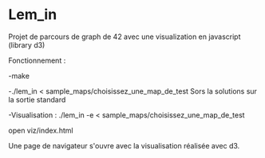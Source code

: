 # Lem_in
Projet de parcours de graph de 42 avec une visualization en javascript (library d3)

Fonctionnement :

-make 

-./lem_in < sample_maps/choisissez_une_map_de_test
Sors la solutions sur la sortie standard


-Visualisation :
./lem_in -e < sample_maps/choisissez_une_map_de_test

open viz/index.html



Une page de navigateur s'ouvre avec la visualisation réalisée avec d3.
